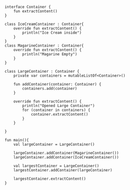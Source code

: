 <pre>
<code>
<span class="keyword">interface</span> Container {
    <span class="keyword">fun</span> extractContent()
}

<span class="keyword">class</span> IceCreamContainer : Container{
    <span class="keyword">override fun</span> extractContent() {
        <span class="stdlib">println</span>(<span class="string">"Ice Cream inside"</span>)
    }
}
<span class="keyword">class</span> MagarineContainer : Container{
    <span class="keyword">override fun</span> extractContent() {
        <span class="stdlib">println</span>(<span class="string">"Magarine Empty"</span>)
    }
}

<span class="keyword">class</span> LargeContainer : Container {
    <span class="keyword">private var</span> containers = mutableListOf<<span class="types">Container</span>>()

    <span class="keyword">fun</span> addContainer(container: <span class="types">Container</span>) {
        containers.add(container)
    }

    <span class="keyword">override fun</span> extractContent() {
        <span class="stdlib">println</span>(<span class="string">"Opened Large Container"</span>)
        <span class="keyword">for</span> (container <span class="keyword">in</span> containers) {
            container.extractContent()
        }
    }

}

<span class="keyword">fun</span> main(){
    <span class="keyword">val</span> largeContainer = LargeContainer()

    largeContainer.addContainer(MagarineContainer())
    largeContainer.addContainer(IceCreamContainer())

    <span class="keyword">val</span> largestContainer = LargeContainer()
    largestContainer.addContainer(largeContainer)

    largestContainer.extractContent()
}
</code>
</pre>